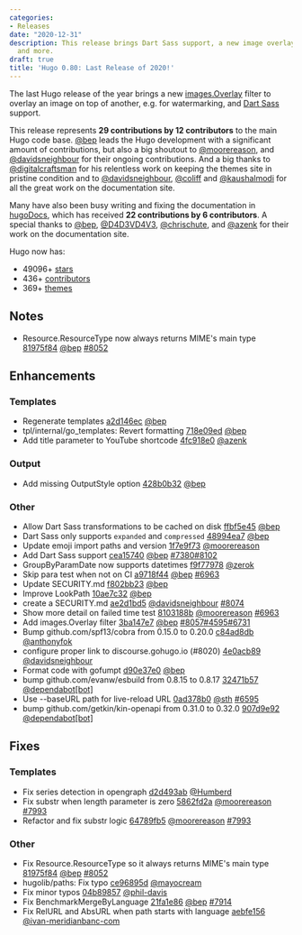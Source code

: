 ```yaml
---
categories:
- Releases
date: "2020-12-31"
description: This release brings Dart Sass support, a new image overlay function,
  and more.
draft: true
title: 'Hugo 0.80: Last Release of 2020!'
---
```


The last Hugo release of the year brings a new [images.Overlay](https://gohugo.io/functions/images/#overlay) filter to overlay an image on top of another, e.g. for watermarking, and [Dart Sass](https://gohugo.io/hugo-pipes/scss-sass/#options) support.

This release represents **29 contributions by 12 contributors** to the main Hugo code base. [@bep](https://github.com/bep) leads the Hugo development with a significant amount of contributions, but also a big shoutout to [@moorereason](https://github.com/moorereason), and [@davidsneighbour](https://github.com/davidsneighbour) for their ongoing contributions.
And a big thanks to [@digitalcraftsman](https://github.com/digitalcraftsman) for his relentless work on keeping the themes site in pristine condition and to [@davidsneighbour](https://github.com/davidsneighbour), [@coliff](https://github.com/coliff) and [@kaushalmodi](https://github.com/kaushalmodi) for all the great work on the documentation site.

Many have also been busy writing and fixing the documentation in [hugoDocs](https://github.com/gohugoio/hugoDocs), 
which has received **22 contributions by 6 contributors**. A special thanks to [@bep](https://github.com/bep), [@D4D3VD4V3](https://github.com/D4D3VD4V3), [@chrischute](https://github.com/chrischute), and [@azenk](https://github.com/azenk) for their work on the documentation site.


Hugo now has:

* 49096+ [stars](https://github.com/gohugoio/hugo/stargazers)
* 436+ [contributors](https://github.com/gohugoio/hugo/graphs/contributors)
* 369+ [themes](http://themes.gohugo.io/)

## Notes

* Resource.ResourceType now always returns MIME's main type [81975f84](https://github.com/gohugoio/hugo/commit/81975f847dc19c21c2321207645807771db97fab) [@bep](https://github.com/bep) [#8052](https://github.com/gohugoio/hugo/issues/8052)

## Enhancements

### Templates

* Regenerate templates [a2d146ec](https://github.com/gohugoio/hugo/commit/a2d146ec32a26ccca9ffa68d3c840ec5b08cca96) [@bep](https://github.com/bep) 
* tpl/internal/go_templates: Revert formatting [718e09ed](https://github.com/gohugoio/hugo/commit/718e09ed4bc538f4fccc4337f99e9eb86aea31f3) [@bep](https://github.com/bep) 
* Add title parameter to YouTube shortcode [4fc918e0](https://github.com/gohugoio/hugo/commit/4fc918e02cfc7f260d6312248ff9d33e95b27943) [@azenk](https://github.com/azenk) 

### Output

* Add missing OutputStyle option [428b0b32](https://github.com/gohugoio/hugo/commit/428b0b32947ec16f8585b8c33548d72fd4fb025d) [@bep](https://github.com/bep) 

### Other

* Allow Dart Sass transformations to be cached on disk [ffbf5e45](https://github.com/gohugoio/hugo/commit/ffbf5e45fa0617a37950b34deab63736b1c6b1d3) [@bep](https://github.com/bep) 
* Dart Sass only supports `expanded` and `compressed` [48994ea7](https://github.com/gohugoio/hugo/commit/48994ea766f08332f57c0f8e74843b6c8617c3d1) [@bep](https://github.com/bep) 
* Update emoji import paths and version [1f7e9f73](https://github.com/gohugoio/hugo/commit/1f7e9f733397b891cefc725ffc94ba901e70425a) [@moorereason](https://github.com/moorereason) 
* Add Dart Sass support [cea15740](https://github.com/gohugoio/hugo/commit/cea157402365f34a69882110a4208999728007a6) [@bep](https://github.com/bep) [#7380](https://github.com/gohugoio/hugo/issues/7380)[#8102](https://github.com/gohugoio/hugo/issues/8102)
* GroupByParamDate now supports datetimes [f9f77978](https://github.com/gohugoio/hugo/commit/f9f779786edcefc4449a14cfc04dd93379f71373) [@zerok](https://github.com/zerok) 
* Skip para test when not on CI [a9718f44](https://github.com/gohugoio/hugo/commit/a9718f44cd6c938448fc697f0ec720ebed7d863a) [@bep](https://github.com/bep) [#6963](https://github.com/gohugoio/hugo/issues/6963)
* Update SECURITY.md [f802bb23](https://github.com/gohugoio/hugo/commit/f802bb236a60dcc6c64d53edac634891272e0c07) [@bep](https://github.com/bep) 
* Improve LookPath [10ae7c32](https://github.com/gohugoio/hugo/commit/10ae7c3210cd1add14d3750aa9512a87df0e1146) [@bep](https://github.com/bep) 
* create a SECURITY.md [ae2d1bd5](https://github.com/gohugoio/hugo/commit/ae2d1bd52df0099190ef9195666d0788708b0385) [@davidsneighbour](https://github.com/davidsneighbour) [#8074](https://github.com/gohugoio/hugo/issues/8074)
* Show more detail on failed time test [8103188b](https://github.com/gohugoio/hugo/commit/8103188b9b9e8eeb3bcb53c8b64e2b83397e82ae) [@moorereason](https://github.com/moorereason) [#6963](https://github.com/gohugoio/hugo/issues/6963)
* Add images.Overlay filter [3ba147e7](https://github.com/gohugoio/hugo/commit/3ba147e702a5ae0af6e8b3b0296d256c3246a546) [@bep](https://github.com/bep) [#8057](https://github.com/gohugoio/hugo/issues/8057)[#4595](https://github.com/gohugoio/hugo/issues/4595)[#6731](https://github.com/gohugoio/hugo/issues/6731)
* Bump github.com/spf13/cobra from 0.15.0 to 0.20.0 [c84ad8db](https://github.com/gohugoio/hugo/commit/c84ad8db821c10225c0e603c6ec920c67b6ce36f) [@anthonyfok](https://github.com/anthonyfok) 
* configure proper link to discourse.gohugo.io (#8020) [4e0acb89](https://github.com/gohugoio/hugo/commit/4e0acb89b793d8895dc53eb8887be27430c3ab31) [@davidsneighbour](https://github.com/davidsneighbour) 
* Format code with gofumpt [d90e37e0](https://github.com/gohugoio/hugo/commit/d90e37e0c6e812f9913bf256c9c81aa05b7a08aa) [@bep](https://github.com/bep) 
* bump github.com/evanw/esbuild from 0.8.15 to 0.8.17 [32471b57](https://github.com/gohugoio/hugo/commit/32471b57bde51c55a15dbf1db75d6e5f7232c347) [@dependabot[bot]](https://github.com/apps/dependabot) 
* Use --baseURL path for live-reload URL [0ad378b0](https://github.com/gohugoio/hugo/commit/0ad378b09cea90a2a70d7ff06af668abe22475a1) [@sth](https://github.com/sth) [#6595](https://github.com/gohugoio/hugo/issues/6595)
* bump github.com/getkin/kin-openapi from 0.31.0 to 0.32.0 [907d9e92](https://github.com/gohugoio/hugo/commit/907d9e92682ed56a57a2206ae9bd9a985b3e1870) [@dependabot[bot]](https://github.com/apps/dependabot) 

## Fixes

### Templates

* Fix series detection in opengraph [d2d493ab](https://github.com/gohugoio/hugo/commit/d2d493ab5d6a054001a8448ea0de2949dac4b30e) [@Humberd](https://github.com/Humberd) 
* Fix substr when length parameter is zero [5862fd2a](https://github.com/gohugoio/hugo/commit/5862fd2a60b5d16f2437bd8c8b7bac700de5f047) [@moorereason](https://github.com/moorereason) [#7993](https://github.com/gohugoio/hugo/issues/7993)
* Refactor and fix substr logic [64789fb5](https://github.com/gohugoio/hugo/commit/64789fb5dcf8326f14f13d69a2576ae3aa2bbbaa) [@moorereason](https://github.com/moorereason) [#7993](https://github.com/gohugoio/hugo/issues/7993)

### Other

* Fix Resource.ResourceType so it always returns MIME's main type [81975f84](https://github.com/gohugoio/hugo/commit/81975f847dc19c21c2321207645807771db97fab) [@bep](https://github.com/bep) [#8052](https://github.com/gohugoio/hugo/issues/8052)
* hugolib/paths: Fix typo [ce96895d](https://github.com/gohugoio/hugo/commit/ce96895debb67df20ae24fb5f0f04b98a30cc6cc) [@mayocream](https://github.com/mayocream) 
* Fix minor typos [04b89857](https://github.com/gohugoio/hugo/commit/04b89857e104ac7dcbf9fc65d8d4f1a1178123e6) [@phil-davis](https://github.com/phil-davis) 
* Fix BenchmarkMergeByLanguage [21fa1e86](https://github.com/gohugoio/hugo/commit/21fa1e86f2aa929fb0983a0cc3dc4e271ea1cc54) [@bep](https://github.com/bep) [#7914](https://github.com/gohugoio/hugo/issues/7914)
* Fix RelURL and AbsURL when path starts with language [aebfe156](https://github.com/gohugoio/hugo/commit/aebfe156fb2f27057e61b2e50c7576e6b06dab58) [@ivan-meridianbanc-com](https://github.com/ivan-meridianbanc-com) 





